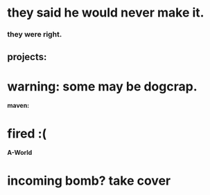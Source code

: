 # they said he would never make it.
### they were right.


## projects:
# warning: some may be dogcrap.

**maven:**
# fired :(

**A-World**
# incoming bomb? take cover
 
